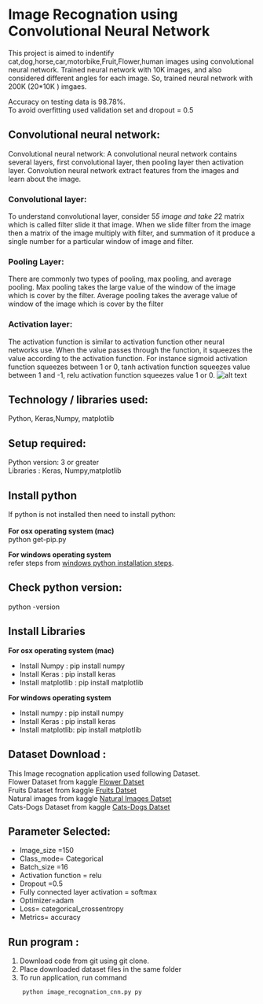# Image Recognation using Convolutional Neural Network

This project is aimed to indentify cat,dog,horse,car,motorbike,Fruit,Flower,human images using convolutional neural network.
Trained neural network with 10K images, and also considered different angles for each image. So, trained neural network with 200K (20*10K ) imgaes.<br />

Accuracy on testing data is 98.78%.<br />
To avoid overfitting used validation set and dropout = 0.5<br />

## Convolutional neural network:
Convolutional neural network:
A convolutional neural network contains several layers, first convolutional layer, then
pooling layer then activation layer.
Convolution neural network extract features from the images and learn about the image.
### Convolutional layer:
To understand convolutional layer, consider 5*5 image and take 2*2 matrix which is
called filter slide it that image. When we slide filter from the image then a matrix of the
image multiply with filter, and summation of it produce a single number for a particular
window of image and filter.

### Pooling Layer:
There are commonly two types of pooling, max pooling, and average pooling. Max pooling
takes the large value of the window of the image which is cover by the filter. Average
pooling takes the average value of window of the image which is cover by the filter
### Activation layer:
The activation function is similar to activation function other neural networks use. When
the value passes through the function, it squeezes the value according to the activation
function. For instance sigmoid activation function squeezes between 1 or 0, tanh
activation function squeezes value between 1 and -1, relu activation function squeezes
value 1 or 0.
![alt text](https://raw.githubusercontent.com/username/projectname/branch/path/to/img.png)

## Technology / libraries used: <br />
Python, Keras,Numpy, matplotlib

## Setup required:<br />
Python version: 3 or greater<br />
Libraries : Keras, Numpy,matplotlib


## Install python <br />
If python is not installed then need to install python:<br />
<br />
**For  osx operating system (mac)**<br />
	python get-pip.py 

**For windows operating system**<br />
	refer steps from [windows python installation steps](https://docs.python.org/3/using/windows.html).<br />
	

## Check python version:
python -version<br />


## Install Libraries<br /> 

**For  osx operating system (mac)**<br />
* Install Numpy : pip install numpy<br />
* Install  Keras : pip install keras<br />
* Install  matplotlib : pip install matplotlib<br />


**For windows operating system**<br />
* Install numpy : pip install numpy<br />
* Install Keras : pip install keras<br />
* Install  matplotlib: pip install matplotlib<br />


## Dataset Download :<br />
This Image recognation application used following Dataset.<br />
Flower Dataset from kaggle [Flower Datset](https://www.kaggle.com/alxmamaev/flowers-recognition)<br />
Fruits Dataset from kaggle [Fruits Datset](https://www.kaggle.com/moltean/fruits/discussion/54011)<br />
Natural images from kaggle [Natural Images Datset](https://www.kaggle.com/prasunroy/natural-images)<br />
Cats-Dogs Dataset from kaggle [Cats-Dogs Datset](https://www.kaggle.com/c/dogs-vs-cats)<br />


## Parameter Selected:<br />
* Image_size =150<br />
* Class_mode= Categorical<br />
* Batch_size =16<br />
* Activation function = relu<br />
* Dropout =0.5<br />
* Fully connected layer activation = softmax<br />
* Optimizer=adam<br />
* Loss= categorical_crossentropy<br />
* Metrics= accuracy<br />

## Run program : <br />
1. Download code from git  using  git clone.
2. Place downloaded dataset files in the same folder
3. To run application, run command 
```
	python image_recognation_cnn.py py
```
